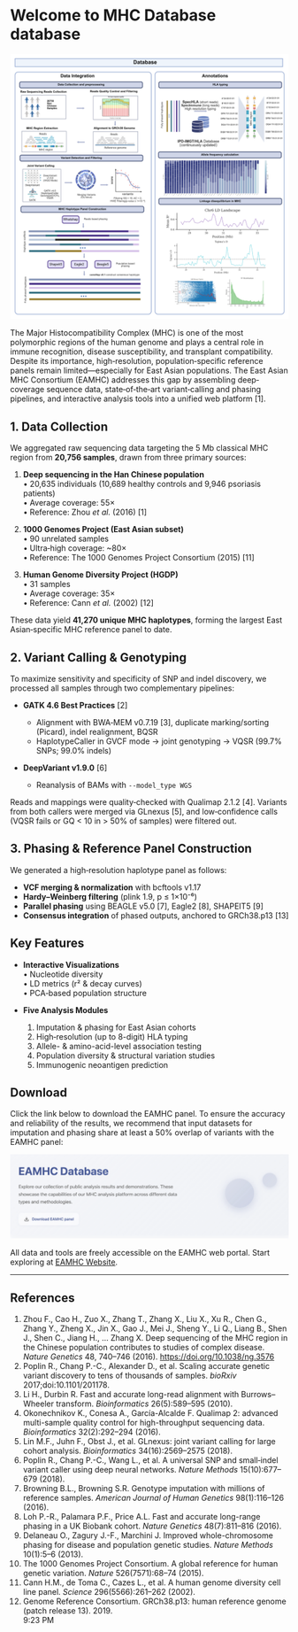 # Welcome to MHC Database database

![image](figs/overview.png)


The Major Histocompatibility Complex (MHC) is one of the most polymorphic regions of the human genome and plays a central role in immune recognition, disease susceptibility, and transplant compatibility. Despite its importance, high‐resolution, population‐specific reference panels remain limited—especially for East Asian populations. The East Asian MHC Consortium (EAMHC) addresses this gap by assembling deep‐coverage sequence data, state‐of‐the‐art variant‐calling and phasing pipelines, and interactive analysis tools into a unified web platform [1].

## 1. Data Collection

We aggregated raw sequencing data targeting the 5 Mb classical MHC region from **20,756 samples**, drawn from three primary sources:

1. **Deep sequencing in the Han Chinese population**  
   • 20,635 individuals (10,689 healthy controls and 9,946 psoriasis patients)  
   • Average coverage: 55×  
   • Reference: Zhou _et al._ (2016) [1]

2. **1000 Genomes Project (East Asian subset)**  
   • 90 unrelated samples  
   • Ultra‐high coverage: ~80×  
   • Reference: The 1000 Genomes Project Consortium (2015) [11]

3. **Human Genome Diversity Project (HGDP)**  
   • 31 samples  
   • Average coverage: 35×  
   • Reference: Cann _et al._ (2002) [12]

These data yield **41,270 unique MHC haplotypes**, forming the largest East Asian‐specific MHC reference panel to date.

## 2. Variant Calling & Genotyping

To maximize sensitivity and specificity of SNP and indel discovery, we processed all samples through two complementary pipelines:

- **GATK 4.6 Best Practices** [2]  
  - Alignment with BWA‐MEM v0.7.19 [3], duplicate marking/sorting (Picard), indel realignment, BQSR  
  - HaplotypeCaller in GVCF mode → joint genotyping → VQSR (99.7% SNPs; 99.0% indels)  

- **DeepVariant v1.9.0** [6]  
  - Reanalysis of BAMs with `--model_type WGS`  

Reads and mappings were quality‐checked with Qualimap 2.1.2 [4]. Variants from both callers were merged via GLnexus [5], and low‐confidence calls (VQSR fails or GQ < 10 in > 50% of samples) were filtered out.

## 3. Phasing & Reference Panel Construction

We generated a high‐resolution haplotype panel as follows:

- **VCF merging & normalization** with bcftools v1.17  
- **Hardy–Weinberg filtering** (plink 1.9, p ≤ 1×10⁻⁶)  
- **Parallel phasing** using BEAGLE v5.0 [7], Eagle2 [8], SHAPEIT5 [9]  
- **Consensus integration** of phased outputs, anchored to GRCh38.p13 [13]

## Key Features

- **Interactive Visualizations**  
  • Nucleotide diversity  
  • LD metrics (r² & decay curves)  
  • PCA‐based population structure  

- **Five Analysis Modules**  
  1. Imputation & phasing for East Asian cohorts  
  2. High‐resolution (up to 8-digit) HLA typing  
  3. Allele- & amino-acid-level association testing  
  4. Population diversity & structural variation studies  
  5. Immunogenic neoantigen prediction  

## Download

Click the link below to download the EAMHC panel. To ensure the accuracy and reliability of the results, we recommend that input datasets for imputation and phasing share at least a 50% overlap of variants with the EAMHC panel:

![Download Reference](figs/download.png)



All data and tools are freely accessible on the EAMHC web portal. Start exploring at [EAMHC Website](#).

---

## References

1. Zhou F., Cao H., Zuo X., Zhang T., Zhang X., Liu X., Xu R., Chen G., Zhang Y., Zheng X., Jin X., Gao J., Mei J., Sheng Y., Li Q., Liang B., Shen J., Shen C., Jiang H., … Zhang X. Deep sequencing of the MHC region in the Chinese population contributes to studies of complex disease. *Nature Genetics* 48, 740–746 (2016). https://doi.org/10.1038/ng.3576  
2. Poplin R., Chang P.-C., Alexander D., et al. Scaling accurate genetic variant discovery to tens of thousands of samples. *bioRxiv* 2017;doi:10.1101/201178.  
3. Li H., Durbin R. Fast and accurate long-read alignment with Burrows–Wheeler transform. *Bioinformatics* 26(5):589–595 (2010).  
4. Okonechnikov K., Conesa A., García-Alcalde F. Qualimap 2: advanced multi-sample quality control for high-throughput sequencing data. *Bioinformatics* 32(2):292–294 (2016).  
5. Lin M.F., Juhn F., Obst J., et al. GLnexus: joint variant calling for large cohort analysis. *Bioinformatics* 34(16):2569–2575 (2018).  
6. Poplin R., Chang P.-C., Wang L., et al. A universal SNP and small‐indel variant caller using deep neural networks. *Nature Methods* 15(10):677–679 (2018).  
7. Browning B.L., Browning S.R. Genotype imputation with millions of reference samples. *American Journal of Human Genetics* 98(1):116–126 (2016).  
8. Loh P.-R., Palamara P.F., Price A.L. Fast and accurate long-range phasing in a UK Biobank cohort. *Nature Genetics* 48(7):811–816 (2016).  
9. Delaneau O., Zagury J.-F., Marchini J. Improved whole-chromosome phasing for disease and population genetic studies. *Nature Methods* 10(1):5–6 (2013).  
10. The 1000 Genomes Project Consortium. A global reference for human genetic variation. *Nature* 526(7571):68–74 (2015).  
11. Cann H.M., de Toma C., Cazes L., et al. A human genome diversity cell line panel. *Science* 296(5566):261–262 (2002).  
12. Genome Reference Consortium. GRCh38.p13: human reference genome (patch release 13). 2019.  
9:23 PM